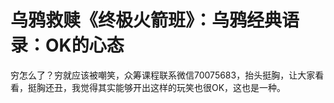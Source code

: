 # 乌鸦救赎《终极火箭班》：乌鸦经典语录：OK的心态

穷怎么了？穷就应该被嘲笑，众筹课程联系微信70075683，抬头挺胸，让大家看看，挺胸还丑，我觉得其实能够开出这样的玩笑也很OK，这也是一种。

